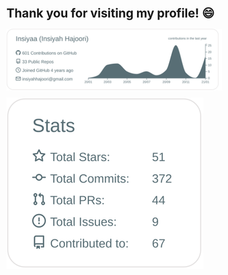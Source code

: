 # Thank you for visiting my profile! 😄


[![](https://raw.githubusercontent.com/Insiyaa/Insiyaa/master/profile-summary-card-output/default/0-profile-details.svg)](https://github.com/vn7n24fzkq/github-profile-summary-cards)


[![](https://raw.githubusercontent.com/Insiyaa/Insiyaa/master/profile-summary-card-output/default/3-stats.svg)](https://github.com/vn7n24fzkq/github-profile-summary-cards)

